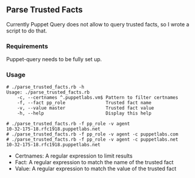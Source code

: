 ## Parse Trusted Facts

Currently Puppet Query does not allow to query trusted facts, so I wrote
a script to do that.

### Requirements
Puppet-query needs to be fully set up.

### Usage

```
# ./parse_trusted_facts.rb -h
Usage: ./parse_trusted_facts.rb
    -c, --certnames ^.puppetlabs.vm$ Pattern to filter certnames
    -f, --fact pp_role               Trusted fact name
    -v, --value master               Trusted fact value
    -h, --help                       Display this help
```

```
# ./parse_trusted_facts.rb -f pp_role -v agent
10-32-175-18.rfc1918.puppetlabs.net
# ./parse_trusted_facts.rb -f pp_role -v agent -c puppetlabs.com
# ./parse_trusted_facts.rb -f pp_role -v agent -c puppetlabs.net
10-32-175-18.rfc1918.puppetlabs.net
```

- Certnames: A regular expression to limit results
- Fact: A regular expression to match the name of the trusted fact
- Value: A regular expression to match the value of the trusted fact
